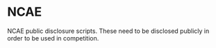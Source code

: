 # NCAE
NCAE public disclosure scripts. These need to be disclosed publicly in order to be used in competition. 
